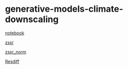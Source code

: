 # generative-models-climate-downscaling

[notebook](https://colab.research.google.com/drive/12Bq3f4Qsnf3yFBS9lFsQ21_wbjx6Nnwd#scrollTo=c25e4c74-8e49-406c-8e08-cc9eb29a89ef)

[zssr](https://colab.research.google.com/drive/1RDszO9TXlty_A8VBEBeVE5KqZ19AH8Mm?authuser=0#scrollTo=ircAAAo_c03y)

[zssr_norm](https://colab.research.google.com/drive/1Aqud____AUk7Z-ur5Qf8edz55Xa0fAGS#scrollTo=tcsxuIQkAean)

[Resdiff](https://colab.research.google.com/drive/1Km454Fmi-wrtjJ0-VaAGOchkopYPlcNh?authuser=1#scrollTo=PZTyKKjgesmm)
